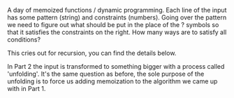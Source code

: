 A day of memoized functions / dynamic programming. Each line of the input has some pattern (string) and constraints (numbers). Going over the pattern we need to figure out what should be put in the place of the ? symbols so that it satisfies the constraints on the right. How many ways are to satisfy all conditions?

This cries out for recursion, you can find the details below.

In Part 2 the input is transformed to something bigger with a process
called 'unfolding'. It's the same question as before, the sole 
purpose of the unfolding is to force us adding memoization to the 
algorithm we came up with in Part 1.
